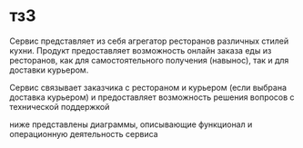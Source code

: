 # тз3

Сервис представляет из себя агрегатор ресторанов различных стилей кухни. Продукт предоставляет возможность онлайн заказа еды из ресторанов, как для самостоятельного получения (навынос), так и для доставки курьером.

Сервис связывает заказчика с рестораном и курьером (если выбрана доставка курьером) и предоставляет возможность решения вопросов с технической поддержкой

ниже представлены диаграммы, описывающие функционал и операционную деятельность сервиса 
